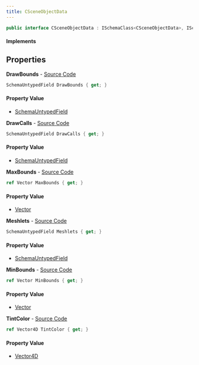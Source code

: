 ```yaml
---
title: CSceneObjectData
---
```


```csharp
public interface CSceneObjectData : ISchemaClass<CSceneObjectData>, ISchemaField, ISchemaClass, INativeHandle
```

#### Implements

## Properties

**DrawBounds** - [Source Code](https://github.com/swiftly-solution/swiftlys2/blob/main/managed/src/SwiftlyS2.Generated/Schemas/Interfaces/CSceneObjectData.cs#L24)

```csharp
SchemaUntypedField DrawBounds { get; }
```

#### Property Value

- [SchemaUntypedField](/docs/api/shared/schemas/schemauntypedfield)

**DrawCalls** - [Source Code](https://github.com/swiftly-solution/swiftlys2/blob/main/managed/src/SwiftlyS2.Generated/Schemas/Interfaces/CSceneObjectData.cs#L21)

```csharp
SchemaUntypedField DrawCalls { get; }
```

#### Property Value

- [SchemaUntypedField](/docs/api/shared/schemas/schemauntypedfield)

**MaxBounds** - [Source Code](https://github.com/swiftly-solution/swiftlys2/blob/main/managed/src/SwiftlyS2.Generated/Schemas/Interfaces/CSceneObjectData.cs#L18)

```csharp
ref Vector MaxBounds { get; }
```

#### Property Value

- [Vector](/docs/api/shared/natives/vector)

**Meshlets** - [Source Code](https://github.com/swiftly-solution/swiftlys2/blob/main/managed/src/SwiftlyS2.Generated/Schemas/Interfaces/CSceneObjectData.cs#L27)

```csharp
SchemaUntypedField Meshlets { get; }
```

#### Property Value

- [SchemaUntypedField](/docs/api/shared/schemas/schemauntypedfield)

**MinBounds** - [Source Code](https://github.com/swiftly-solution/swiftlys2/blob/main/managed/src/SwiftlyS2.Generated/Schemas/Interfaces/CSceneObjectData.cs#L16)

```csharp
ref Vector MinBounds { get; }
```

#### Property Value

- [Vector](/docs/api/shared/natives/vector)

**TintColor** - [Source Code](https://github.com/swiftly-solution/swiftlys2/blob/main/managed/src/SwiftlyS2.Generated/Schemas/Interfaces/CSceneObjectData.cs#L29)

```csharp
ref Vector4D TintColor { get; }
```

#### Property Value

- [Vector4D](/docs/api/shared/natives/vector4d)

